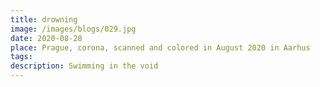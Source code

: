 ```yaml
---
title: drowning
image: /images/blogs/029.jpg
date: 2020-08-28
place: Prague, corona, scanned and colored in August 2020 in Aarhus
tags:
description: Swimming in the void
---
```

